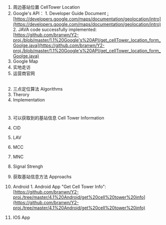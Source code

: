 # 
1. 周边基站位置 CellTower Location 
  1. Google's API：
    1. Developer Guide Document [: ](https://developers.google.com/maps/documentation/geolocation/intro)
[https://developers.google.com/maps/documentation/geolocation/intro](https://developers.google.com/maps/documentation/geolocation/intro)
    2. JAVA code successfully implemented:
[https://github.com/branwn/Y2-proj./blob/master/1.1%20Google's%20API/get_cellTower_location_form_Goolge.java](https://github.com/branwn/Y2-proj./blob/master/1.1%20Google's%20API/get_cellTower_location_form_Goolge.java)
  2. Google Map
  3. 实地走访
  4. 运营商官网
## 


2. 三点定位算法 Algorithms
  1. Therory
  2. Implementation





# 
3. 可以获取到的基站信息 Cell Tower Information 
  1. CID
  2. LAV
  3. MCC
  4. MNC
  5. Signal Strengh







4. 获取基站信息方法 Approachs
  1. Android
    1. Android App "Get Cell Tower Info":
[https://github.com/branwn/Y2-proj./tree/master/4.1%20Android/get%20cell%20tower%20info](https://github.com/branwn/Y2-proj./tree/master/4.1%20Android/get%20cell%20tower%20info)
  2. IOS App





